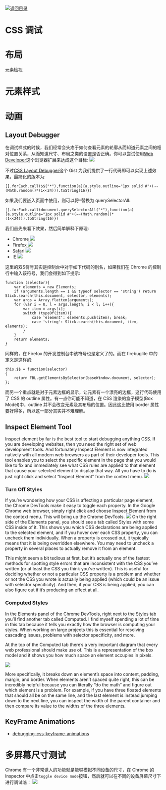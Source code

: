 [![返回目录](https://parg.co/UYp)](https://github.com/wxyyxc1992/Web-Series/)

# CSS 调试

# 布局

元素检视

# 元素样式

# 动画

## Layout Debugger

在调试样式的时候，我们经常会头疼于如何查看元素的轮廓从而知道元素之间的相对位置关系，从而知道尺寸、布局之类的设置是否正确。你可以尝试使用[Web Developer](http://chrispederick.com/work/web-developer/)这个浏览器扩展来达成这个目标:
![](https://coding.net/u/hoteam/p/Cache/git/raw/master/2016/11/3/4/webdeveloper.png)

不过[CSS Layout Debugger](https://gist.github.com/addyosmani/fd3999ea7fce242756b1)这个 Gist 为我们提供了一行代码即可以实现上述效果，最简化的版本为:

```
[].forEach.call($$("*"),function(a){a.style.outline="1px solid #"+(~~(Math.random()*(1<<24))).toString(16)})
```

如果我们要嵌入页面中使用，则可以将`*`替换为 querySelectorAll:

```
[].forEach.call(document.querySelectorAll("*"),function(a){a.style.outline="1px solid #"+(~~(Math.random()*(1<<24))).toString(16)})
```

我们首先来看下效果，然后简单解释下原理:

* Chrome
  ![](https://camo.githubusercontent.com/3939544847b3faad2911272b40c648fec0d19c94/687474703a2f2f692e696d6775722e636f6d2f387735793271312e706e67)
* Firefox
  ![](https://camo.githubusercontent.com/df926e895f7ac978b55fc7a967bd346a828a1bdf/687474703a2f2f692e696d6775722e636f6d2f3371674f41584a2e706e67)
* Safari
  ![](https://camo.githubusercontent.com/ca892afe669ac25d4409e7c650dd9c16bf9b05b5/687474703a2f2f692e696d6775722e636f6d2f4865555a4532562e706e67)
* IE
  ![](https://camo.githubusercontent.com/fa47f707b589c727c8550228751da366c81e6e44/687474703a2f2f692e696d6775722e636f6d2f6a344133654e712e706e67)

这里的双$符号其实是控制台中对于如下代码的别名，如果我们在 Chrome 的控制行中输入该符号，我们会得到如下提示:

```
function (selector){
	var elements = new Elements;
	if (arguments.length == 1 && typeof selector == 'string') return Slick.search(this.document, selector, elements);
	var args = Array.flatten(arguments);
	for (var i = 0, l = args.length; i < l; i++){
		var item = args[i];
		switch (typeOf(item)){
			case 'element': elements.push(item); break;
			case 'string': Slick.search(this.document, item, elements);
		}
	}
	return elements;
}
```

同样的，在 Firefox 的开发控制台中该符号也是定义了的。而在 firebuglite 中的定义是这样的:

```
this.$$ = function(selector)
{
    return FBL.getElementsBySelector(baseWindow.document, selector);
};
```

而另一个重点就是对于元素边框的显示，让元素有一个漂亮的边框，这行代码使用了 CSS 的 outline 属性。有一点你可能不知道，在 CSS 渲染的盒子模型(Box Model)中，outline 并不会改变元素及其布局的位置。因此这比使用 border 属性要好得多，所以这一部分其实并不难理解。

## Inspect Element Tool

Inspect element by far is the best tool to start debugging anything CSS. If you are developing websites, then you need the right set of web development tools. And fortunately Inspect Element is now integrated natively with all modern web browsers as part of their developer tools. This tool enables you to select the specific element in the page that you would like to fix and immediately see what CSS rules are applied to that element that cause your selected element to display that way. All you have to do is just right click and select “Inspect Element” from the context menu.
![](http://bigemployee.com/wp-content/uploads/2012/08/inspector_firefox.jpg)

### Turn Off Styles

If you’re wondering how your CSS is affecting a particular page element, the Chrome DevTools make it easy to toggle each property. In the Google Chrome web browser, simply right click and choose Inspect Element from the context menu. This will bring up the Chrome DevTools.
![](http://blog.teamtreehouse.com/wp-content/uploads/2014/05/chrome-styles.png)
On the right side of the Elements panel, you should see a tab called Styles with some CSS inside of it. This shows you which CSS declarations are being applied to the selected element, and if you hover over each CSS property, you can uncheck them individually. When a property is crossed out, it typically means that it is being overridden elsewhere. You may need to uncheck a property in several places to actually remove it from an element.

This might seem a bit tedious at first, but it’s actually one of the fastest methods for spotting style errors that are inconsistent with the CSS you’ve written (or at least the CSS you think you’ve written). This is useful for deciding whether or not a particular CSS property is a problem and whether or not the CSS you wrote is actually being applied (which could be an issue with selector specificity). And then, if your CSS is being applied, you can also figure out if it’s producing an effect at all.

### Computed Styles

In the Elements panel of the Chrome DevTools, right next to the Styles tab you’ll find another tab called Computed. I find myself spending a lot of time in this tab because it tells you exactly how the browser is computing your styles. When working on large projects this is essential for resolving cascading issues, problems with selector specificity, and more.

At the top of the Computed tab there’s a very important diagram that every web professional should make use of. This is a representation of the box model and it shows you how much space an element occupies in pixels.

![](http://blog.teamtreehouse.com/wp-content/uploads/2014/05/chrome-computed.png)

More specifically, it breaks down an element’s space into content, padding, margin, and border. When elements aren’t spaced quite right, this can be incredibly helpful because you can literally “do the math” and figure out which element is a problem. For example, if you have three floated elements that should all be on the same line, and the last element is instead jumping down to the next line, you can inspect the width of the parent container and then compare its value to the widths of the three elements.

## KeyFrame Animations

* [debugging-css-keyframe-animations](https://css-tricks.com/debugging-css-keyframe-animations/)

# 多屏幕尺寸测试

Chrome 有一个非常诱人的功能就是能够模拟不同设备的尺寸，在 Chrome 的 Inspector 中点击`toggle device mode`按钮，然后就可以在不同的设备屏幕尺寸下进行调试咯：
![](https://raygun.com/blog/wp-content/uploads/2016/05/Screenshot-2016-05-23-13.55.38.png)
